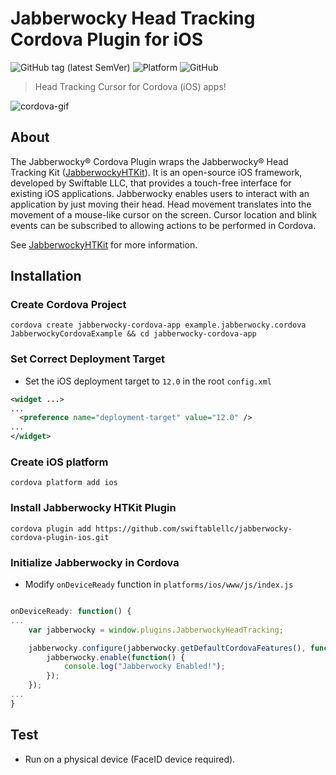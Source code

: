 # Jabberwocky Head Tracking Cordova Plugin for iOS
![GitHub tag (latest SemVer)](https://img.shields.io/github/v/tag/swiftablellc/jabberwocky-cordova-plugin-ios?label=release&sort=semver) ![Platform](https://img.shields.io/badge/platform-iOS-lightgrey) ![GitHub](https://img.shields.io/github/license/swiftablellc/jabberwocky-cordova-plugin-ios)

> Head Tracking Cursor for Cordova (iOS) apps!

![cordova-gif](https://user-images.githubusercontent.com/6625903/82470605-2e87ba00-9a8b-11ea-992e-9042736d033b.gif)

## About
The Jabberwocky® Cordova Plugin wraps the Jabberwocky® Head Tracking Kit ([JabberwockyHTKit](https://github.com/swiftablellc/jabberwocky-head-tracking-kit-ios)). It is an open-source iOS framework, developed by Swiftable LLC, that provides a touch-free interface for existing iOS applications. Jabberwocky enables users to interact with an application by just moving their head. Head movement translates into the movement of a mouse-like cursor on the screen. Cursor location and blink events can be subscribed to allowing actions to be performed in Cordova.

See [JabberwockyHTKit](https://github.com/swiftablellc/jabberwocky-head-tracking-kit-ios) for more information.

## Installation

### Create Cordova Project
```shell script
cordova create jabberwocky-cordova-app example.jabberwocky.cordova JabberwockyCordovaExample && cd jabberwocky-cordova-app
```

### Set Correct Deployment Target
* Set the iOS deployment target to `12.0` in the root `config.xml`

```xml
<widget ...>
...
  <preference name="deployment-target" value="12.0" />
...
</widget>
```

### Create iOS platform

```shell script
cordova platform add ios
```

### Install Jabberwocky HTKit Plugin

```shell script
cordova plugin add https://github.com/swiftablellc/jabberwocky-cordova-plugin-ios.git
```

### Initialize Jabberwocky in Cordova

* Modify `onDeviceReady` function in `platforms/ios/www/js/index.js`

```javascript

onDeviceReady: function() {
...
    var jabberwocky = window.plugins.JabberwockyHeadTracking;

    jabberwocky.configure(jabberwocky.getDefaultCordovaFeatures(), function() {
        jabberwocky.enable(function() {
            console.log("Jabberwocky Enabled!");
        });
    });
...
}
```

## Test

* Run on a physical device (FaceID device required).
